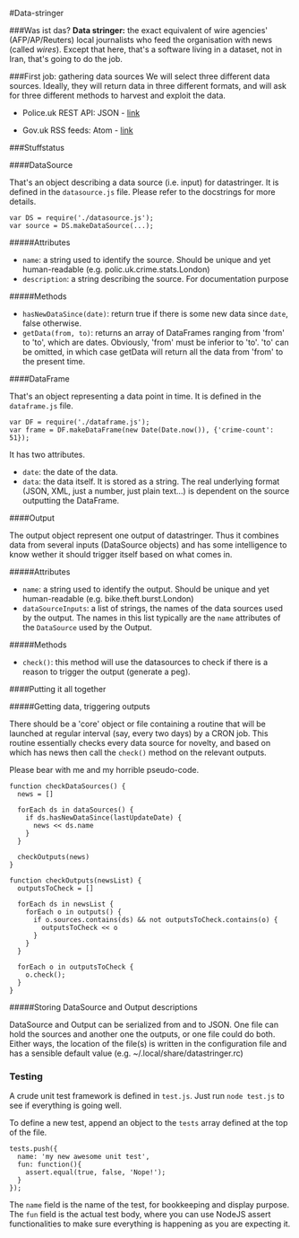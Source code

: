 #Data-stringer

###Was ist das?
**Data stringer:** the exact equivalent of wire agencies' (AFP/AP/Reuters) local journalists who feed the organisation with news (called *wires*).
Except that here, that's a software living in a dataset, not in Iran, that's going to do the job.

###First job: gathering data sources
We will select three different data sources. Ideally, they will return data in three different formats, and will ask for three different methods to harvest and exploit the data.

* Police.uk REST API: JSON - [link](https://github.com/basilesimon/datastringer/tree/master/police.uk)

* Gov.uk RSS feeds: Atom - [link](https://github.com/basilesimon/datastringer/tree/master/gov.uk)


###Stuffstatus

####DataSource

That's an object describing a data source (i.e. input) for datastringer. It is
defined in the `datasource.js` file. Please refer to the docstrings for more
details.

```
var DS = require('./datasource.js');
var source = DS.makeDataSource(...);
```

#####Attributes

- `name`: a string used to identify the source. Should be unique and yet
human-readable (e.g. polic.uk.crime.stats.London)
- `description`: a string describing the source. For documentation purpose

#####Methods

- `hasNewDataSince(date)`: return true if there is some new data since `date`,
false otherwise.
- `getData(from, to)`: returns an array of DataFrames ranging from 'from' to 'to',
which are dates. Obviously, 'from' must be inferior to 'to'. 'to' can be omitted,
in which case getData will return all the data from 'from' to the present time.


####DataFrame


That's an object representing a data point in time. It is defined in the
`dataframe.js` file.


```
var DF = require('./dataframe.js');
var frame = DF.makeDataFrame(new Date(Date.now()), {'crime-count': 51});
```

It has two attributes.

- `date`: the date of the data.
- `data`: the data itself. It is stored as a string. The real underlying format
(JSON, XML, just a number, just plain text...) is dependent on the source
outputting the DataFrame.


####Output

The output object represent one output of datastringer. Thus it combines
data from several inputs (DataSource objects) and has some intelligence to know
wether it should trigger itself based on what comes in.

#####Attributes

- `name`: a string used to identify the output. Should be unique and yet
human-readable (e.g. bike.theft.burst.London)
- `dataSourceInputs`: a list of strings, the names of the data sources used
by the output. The names in this list typically are the `name` attributes of
the `DataSource` used by the Output.

#####Methods

- `check()`: this method will use the datasources to check if there is a reason
to trigger the output (generate a peg).


####Putting it all together

#####Getting data, triggering outputs

There should be a 'core' object or file containing a routine that will be
launched at regular interval (say, every two days) by a CRON job. This routine
essentially checks every data source for novelty, and based on which has news
then call the `check()` method on the relevant outputs.

Please bear with me and my horrible pseudo-code.


```
function checkDataSources() {
  news = []

  forEach ds in dataSources() {
    if ds.hasNewDataSince(lastUpdateDate) {
      news << ds.name
    }
  }

  checkOutputs(news)
}

function checkOutputs(newsList) {
  outputsToCheck = []

  forEach ds in newsList {
    forEach o in outputs() {
      if o.sources.contains(ds) && not outputsToCheck.contains(o) {
        outputsToCheck << o
      }
    }
  }

  forEach o in outputsToCheck {
    o.check();
  }
}
```

#####Storing DataSource and Output descriptions

DataSource and Output can be serialized from and to JSON. One file can hold the
sources and another one the outputs, or one file could do both. Either ways,
the location of the file(s) is written in the configuration file and has a
sensible default value (e.g. ~/.local/share/datastringer.rc)

### Testing

A crude unit test framework is defined in `test.js`. Just run `node test.js` to
see if everything is going well.

To define a new test, append an object to the `tests` array defined at the top
of the file.

```
tests.push({
  name: 'my new awesome unit test',
  fun: function(){
    assert.equal(true, false, 'Nope!');
  }
});
```

The `name` field is the name of the test, for bookkeeping and display purpose.
The `fun` field is the actual test body, where you can use NodeJS assert
functionalities to make sure everything is happening as you are expecting it.
